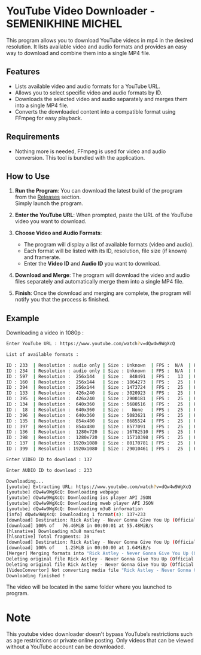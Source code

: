 # YouTube Video Downloader - SEMENIKHINE MICHEL

This program allows you to download YouTube videos in mp4 in the desired resolution.
It lists available video and audio formats and provides an easy way to download and combine them into a single MP4 file.

## Features
- Lists available video and audio formats for a YouTube URL.
- Allows you to select specific video and audio formats by ID.
- Downloads the selected video and audio separately and merges them into a single MP4 file.
- Converts the downloaded content into a compatible format using FFmpeg for easy playback.

## Requirements
- Nothing more is needed, FFmpeg is used for video and audio conversion. This tool is bundled with the application.

## How to Use
1. **Run the Program**: You can download the latest build of the program from the [Releases](https://github.com/michel-semenikhine/youtube-video-downloader/releases) section.
\
Simply launch the program.

2. **Enter the YouTube URL**: When prompted, paste the URL of the YouTube video you want to download.

3. **Choose Video and Audio Formats**:
   - The program will display a list of available formats (video and audio). 
   - Each format will be listed with its ID, resolution, file size (if known) and framerate.
   - Enter the **Video ID** and **Audio ID** you want to download.

4. **Download and Merge**: The program will download the video and audio files separately and automatically merge them into a single MP4 file.

5. **Finish**: Once the download and merging are complete, the program will notify you that the process is finished.

## Example
Downloading a video in 1080p :
```bash
Enter YouTube URL : https://www.youtube.com/watch?v=dQw4w9WgXcQ

List of available formats :

ID : 233  | Resolution : audio only | Size : Unknown  | FPS :  N/A  | Format : mp4 
ID : 234  | Resolution : audio only | Size : Unknown  | FPS :  N/A  | Format : mp4 
ID : 597  | Resolution :  256x144   | Size :  848491  | FPS :   13  | Format : mp4 
ID : 160  | Resolution :  256x144   | Size : 1864273  | FPS :   25  | Format : mp4 
ID : 394  | Resolution :  256x144   | Size : 1473724  | FPS :   25  | Format : mp4 
ID : 133  | Resolution :  426x240   | Size : 3020923  | FPS :   25  | Format : mp4 
ID : 395  | Resolution :  426x240   | Size : 2900181  | FPS :   25  | Format : mp4 
ID : 134  | Resolution :  640x360   | Size : 5680516  | FPS :   25  | Format : mp4 
ID :  18  | Resolution :  640x360   | Size :   None   | FPS :   25  | Format : mp4 
ID : 396  | Resolution :  640x360   | Size : 5083621  | FPS :   25  | Format : mp4 
ID : 135  | Resolution :  854x480   | Size : 8685524  | FPS :   25  | Format : mp4 
ID : 397  | Resolution :  854x480   | Size : 8577091  | FPS :   25  | Format : mp4 
ID : 136  | Resolution :  1280x720  | Size : 16782510 | FPS :   25  | Format : mp4 
ID : 398  | Resolution :  1280x720  | Size : 15710398 | FPS :   25  | Format : mp4 
ID : 137  | Resolution : 1920x1080  | Size : 80170781 | FPS :   25  | Format : mp4 
ID : 399  | Resolution : 1920x1080  | Size : 29010461 | FPS :   25  | Format : mp4 

Enter VIDEO ID to download : 137

Enter AUDIO ID to download : 233

Downloading...
[youtube] Extracting URL: https://www.youtube.com/watch?v=dQw4w9WgXcQ 
[youtube] dQw4w9WgXcQ: Downloading webpage 
[youtube] dQw4w9WgXcQ: Downloading ios player API JSON 
[youtube] dQw4w9WgXcQ: Downloading mweb player API JSON 
[youtube] dQw4w9WgXcQ: Downloading m3u8 information 
[info] dQw4w9WgXcQ: Downloading 1 format(s): 137+233 
[download] Destination: Rick Astley - Never Gonna Give You Up (Official Music Video).f137.mp4 
[download] 100% of   76.46MiB in 00:00:01 at 55.48MiB/s
[hlsnative] Downloading m3u8 manifest 
[hlsnative] Total fragments: 39 
[download] Destination: Rick Astley - Never Gonna Give You Up (Official Music Video).f233.mp4 
[download] 100% of    1.25MiB in 00:00:00 at 1.64MiB/s
[Merger] Merging formats into "Rick Astley - Never Gonna Give You Up (Official Music Video).mp4" 
Deleting original file Rick Astley - Never Gonna Give You Up (Official Music Video).f137.mp4 (pass -k to keep) 
Deleting original file Rick Astley - Never Gonna Give You Up (Official Music Video).f233.mp4 (pass -k to keep) 
[VideoConvertor] Not converting media file "Rick Astley - Never Gonna Give You Up (Official Music Video).mp4"; already is in target format mp4 
Downloading finished !
```

The video will be located in the same folder where you launched to program.

# Note
This youtube video downloader doesn't bypass YouTube’s restrictions such as age restrictions or private online posting. Only videos that can be viewed without a YouTube account can be downloaded.